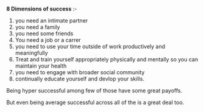 
**8 Dimensions of success** :-
1) you need an intimate partner 
2) you need a family 
3) you need some friends 
4) You need a job or a carrer 
5) you need to use your time outside of work productively and meaningfully 
6) Treat and train yourself appropriately physically and mentally so you can maintain your health 
7) you need to engage with broader social community 
8) continually educate yourself and devlop your skills.

Being hyper successful among few of those have some great payoffs.

But even being average successful across all of the is a great deal too.